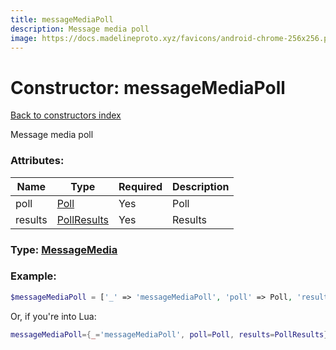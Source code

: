 ```yaml
---
title: messageMediaPoll
description: Message media poll
image: https://docs.madelineproto.xyz/favicons/android-chrome-256x256.png
---
```

# Constructor: messageMediaPoll  
[Back to constructors index](index.md)



Message media poll

### Attributes:

| Name     |    Type       | Required | Description |
|----------|---------------|----------|-------------|
|poll|[Poll](../types/Poll.md) | Yes|Poll|
|results|[PollResults](../types/PollResults.md) | Yes|Results|



### Type: [MessageMedia](../types/MessageMedia.md)


### Example:

```php
$messageMediaPoll = ['_' => 'messageMediaPoll', 'poll' => Poll, 'results' => PollResults];
```  


Or, if you're into Lua:

```lua
messageMediaPoll={_='messageMediaPoll', poll=Poll, results=PollResults}

```


